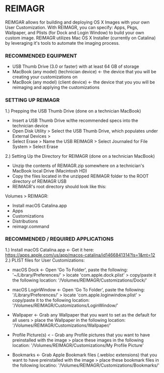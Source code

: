 # REIMAGR
REIMGAR allows for building and deploying OS X Images with your own User Customization.  With REIMAGR, you can specify: 
Apps, Pkgs, Wallpaper, and Plists (for Dock and Login Window) to build your own custom image.  REIMAGR utilizes Mac OS X Installer (currently on Catalina) by leveraging it's tools to automate the imaging process.  

### RECOMMENDED EQUIPMENT ###
- USB Thumb Drive (3.0 or faster) with at least 64 GB of storage
- MacBook (any model) (technician device) <- the device that you will be creating your customizations on
- MacBook (any model) (client device) <- the device that you you will be reimaging and applying the customizations

### SETTING UP REIMAGR ###
1.) Prepping the USB Thumb Drive (done on a technician MacBook)
- Insert a USB Thumb Drive w/the recommended specs into the technician device
- Open Disk Utility > Select the USB Thumb Drive, which populates under External Devices >
- Select Erase > Name the USB REIMAGR > Select Journaled for File System > Select Erase

2.) Setting Up the Directory for REIMAGR (done on a technician MacBook)
- Unzip the contents of REIMAGR.zip somewhere on a technician's MacBook local Drive (Macintosh HD)
- Copy the files located in the unzipped REIMAGR folder to the ROOT directory of REIMAGR USB 
- REIMAGR's root directory should look like this:

Volumes > REIMAGR:
* Install macOS Catalina.app
* Apps
* Customizations
* Distributions 
* reimagr.command

### RECOMMENDED / REQUIRED APPLICATIONS ###
1.) Install macOS Catalina.app <- Get it here: https://apps.apple.com/us/app/macos-catalina/id1466841314?ls=1&mt=12
2.) PLIST files for User Customizations:
- macOS Dock <- Open 'Go To Folder', paste the following: '~/Library/Preferences/' > 
locate 'com.apple.dock.plist' > copy/paste it the following location: '/Volumes/REIMAGR/Customizations/Dock/'

- macOS LoginWindow <- Open 'Go To Folder', paste the following: '/Library/Preferences/' > 
locate 'com.apple.loginwindow.plist' > copy/paste it to the following location: '/Volumes/REIMAGR/Customizations/LoginWindow/'

- Wallpaper <- Grab any Wallpaper that you want to set as the default for all users >
place the Wallpaper in the following location: '/Volumes/REIMAGR/Customizations/Wallpaper/'

- Profile Picture(s) < - Grab any Profile pictures that you want to have preinstalled with the image >
place these images in the following location: '/Volumes/REIMAGR/Customizations/My Profile Picture'

- Bookmarks <- Grab Apple Bookmark files (.webloc extensions) that you want to have preinstalled with the image >
place these bookmark files in the following locatino: '/Volumes/REIMAGR/Customizations/Bookmarks/'


